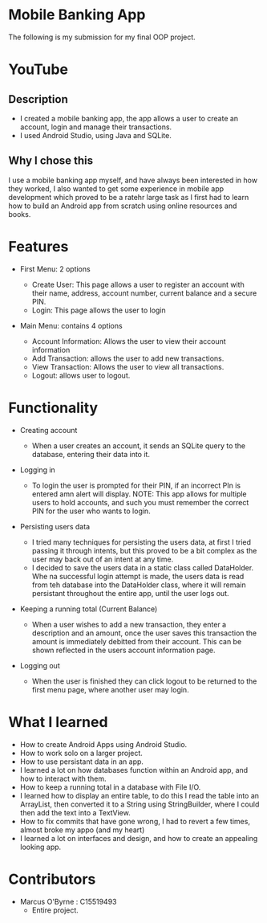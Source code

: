 # Mobile Banking App
The following is my submission for my final OOP project.

# YouTube

## Description
* I created a mobile banking app, the app allows a user to create an account, login and manage their transactions.
* I used Android Studio, using Java and SQLite.

## Why I chose this
I use a mobile banking app myself, and have always been interested in how they worked, I also wanted to get some experience in mobile app development which proved to be a ratehr large task as I first had to learn how to build an Android app from scratch using online resources and books. 

# Features

* First Menu: 2 options
	* Create User: This page allows a user to register an account with their name, address, account number, current balance and a secure PIN.
	* Login: This page allows the user to login

* Main Menu: contains 4 options
  * Account Information: Allows the user to view their account information
  * Add Transaction: allows the user to add new transactions.
  * View Transaction: Allows the user to view all transactions.
  * Logout: allows user to logout.

# Functionality

* Creating account
	* When a user creates an account, it sends an SQLite query to the database, entering their data into it.

* Logging in
	* To login the user is prompted for their PIN, if an incorrect PIn is entered amn alert will display. NOTE: This app allows for multiple users to hold accounts, and such you must remember the correct PIN for the user who wants to login.

* Persisting users data
	* I tried many techniques for persisting the users data, at first I tried passing it through intents, but this proved to be a bit complex as the user may back out of an intent at any time. 
	* I decided to save the users data in a static class called DataHolder. Whe na successful login attempt is made, the users data is read from teh database into the DataHolder class, where it will remain persistant throughout the entire app, until the user logs out.

* Keeping a running total (Current Balance)
	* When a user wishes to add a new transaction, they enter a description and an amount, once the user saves this transaction the amount is immediately debitted from their account. This can be shown reflected in the users account information page.
	
* Logging out
	* When the user is finished they can click logout to be returned to the first menu page, where another user may login.

# What I learned 

* How to create Android Apps using Android Studio.
* How to work solo on a larger project.
* How to use persistant data in an app.
* I learned a lot on how databases function within an Android app, and how to interact with them.
* How to keep a running total in a database with File I/O.
* I learned how to display an entire table, to do this I read the table into an ArrayList, then converted it to a String using StringBuilder, where I could then add the text into a TextView.
* How to fix commits that have gone wrong, I had to revert a few times, almost broke my appo (and my heart)
* I learned a lot on interfaces and design, and how to create an appealing looking app.

# Contributors
* Marcus O'Byrne : C15519493
	* Entire project.

